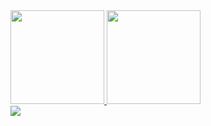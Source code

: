 <!--
**hohky/hohky** is a ✨ _special_ ✨ repository because its `README.md` (this file) appears on your GitHub profile.

Here are some ideas to get you started:

- 🔭 I’m currently working on ...
- 🌱 I’m currently learning ...
- 👯 I’m looking to collaborate on ...
- 🤔 I’m looking for help with ...
- 💬 Ask me about ...
- 📫 How to reach me: ...
- 😄 Pronouns: ...
- ⚡ Fun fact: ...
-->

<div>
  <a href="https://github.com/hohky">
  <img height="150em" src="https://github-readme-stats.vercel.app/api?username=hohky&show_icons=true&theme=dark&include_all_commits=true&count_private=true"/>
  <img height="150em" src="https://github-readme-stats.vercel.app/api/top-langs/?username=hohky&layout=compact&langs_count=7&theme=dark"/>
</div>
<div>
  <a href="https://discord.gg/vpDWzPEn6C"> <img src="https://img.shields.io/badge/Discord-7289DA?style=for-the-badge&logo=discord&logoColor=white">
</div>
